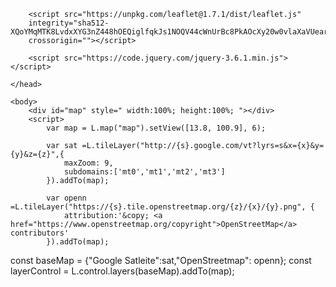 <html>
    <head>
        <meta charset="UTF-8"/>
        <meta name="viewport" content="=width=device-width , initial-scale=1.0">
        <link rel="stylesheet" href="https://unpkg.com/leaflet@1.7.1/dist/leaflet.css" 
        integrity="sha512-xodZBNTC5n17Xt2atTPuE1HxjVMSvLVW9ocqUKLsCC5CXdbqCmblAshOMAS6/keqq/sMZMZ19scR4PsZChSR7A==" 
        crossorigin=""/>

        <script src="https://unpkg.com/leaflet@1.7.1/dist/leaflet.js" 
        integrity="sha512-XQoYMqMTK8LvdxXYG3nZ448hOEQiglfqkJs1NOQV44cWnUrBc8PkAOcXy20w0vlaXaVUearIOBhiXZ5V3ynxwA==" 
        crossorigin=""></script>

        <script src="https://code.jquery.com/jquery-3.6.1.min.js"></script>
        
    </head>
    
    <body>
        <div id="map" style=" width:100%; height:100%; "></div>
        <script>
            var map = L.map("map").setView([13.8, 100.9], 6);

            var sat =L.tileLayer("http://{s}.google.com/vt?lyrs=s&x={x}&y={y}&z={z}",{
                maxZoom: 9,
                subdomains:['mt0','mt1','mt2','mt3']
            }).addTo(map); 

            var openn =L.tileLayer("https://{s}.tile.openstreetmap.org/{z}/{x}/{y}.png", {
                attribution:'&copy; <a href="https://www.openstreetmap.org/copyright">OpenStreetMap</a> contributors'
            }).addTo(map);
const baseMap = {"Google Satleite":sat,"OpenStreetmap": openn};
const layerControl = L.control.layers(baseMap).addTo(map);
        </script>
    </body>

</html>
